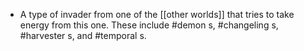 - A type of invader from one of the [[other worlds]] that tries to take energy from this one. These include #demon s, #changeling s, #harvester s, and #temporal s.